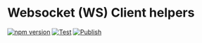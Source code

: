# Websocket (WS) Client helpers

[![npm version](https://badge.fury.io/js/%40nexys%2Fws-client.svg)](https://www.npmjs.com/package/@nexys/ws-client)
[![Test](https://github.com/nexys-system/ws-client/actions/workflows/test.yml/badge.svg)](https://github.com/nexys-system/ws-client/actions/workflows/test.yml)
[![Publish](https://github.com/nexys-system/ws-client/actions/workflows/publish.yml/badge.svg)](https://github.com/nexys-system/ws-client/actions/workflows/publish.yml)
